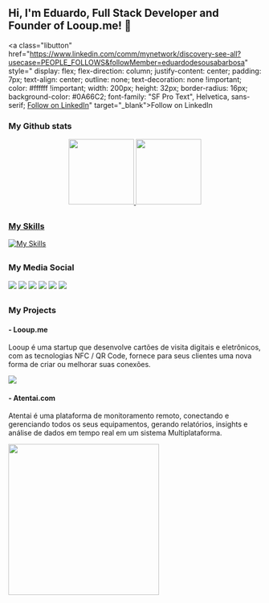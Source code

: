 ## Hi, I'm Eduardo, Full Stack Developer and Founder of Looup.me! 👋 
<a class="libutton" href="https://www.linkedin.com/comm/mynetwork/discovery-see-all?usecase=PEOPLE_FOLLOWS&followMember=eduardodesousabarbosa" style="
          display: flex;
          flex-direction: column;
          justify-content: center;
          padding: 7px;
          text-align: center;
          outline: none;
          text-decoration: none !important;
          color: #ffffff !important;
          width: 200px;
          height: 32px;
          border-radius: 16px;
          background-color: #0A66C2;
          font-family: "SF Pro Text", Helvetica, sans-serif;
<a class="libutton" href="https://www.linkedin.com/comm/mynetwork/discovery-see-all?usecase=PEOPLE_FOLLOWS&followMember=eduardodesousabarbosa" target="_blank">Follow on LinkedIn</a>" target="_blank">Follow on LinkedIn</a>
### My Github stats
  <div align="center">
  <a href="https://github.com/eduardolooup">
  <img height="130em" src="https://github-readme-stats.vercel.app/api?username=eduardolooup&show_icons=true&theme=graywhite&include_all_commits=true&count_private=true"/>
  <img height="130em" src="https://github-readme-stats.vercel.app/api/top-langs/?username=eduardolooup&layout=compact&langs_count=7&theme=graywhite"/>
  </div>
  
##

### My Skills
  
[![My Skills](https://skillicons.dev/icons?i=figma,html,css,bootstrap,sass,js,py,php,mysql,laravel,docker,git,github,gitlab,aws)](https://skillicons.dev)

##

### My Media Social

<div> 
    <a href="https://www.youtube.com/channel/UCx-Ti7VCz-eYh1QQl7uKL-w" target="_blank"><img src="https://img.shields.io/badge/YouTube-FF0000?style=for-the-badge&logo=youtube&logoColor=white" target="_blank"></a>
    <a href="https://instagram.com/eduardolooup" target="_blank"><img src="https://img.shields.io/badge/-Instagram-%23E4405F?style=for-the-badge&logo=instagram&logoColor=white" target="_blank"></a>
    <a href="https://www.twitch.tv/eduardolooup" target="_blank"><img src="https://img.shields.io/badge/Twitch-9146FF?style=for-the-badge&logo=twitch&logoColor=white" target="_blank"></a>
    <a href="https://discord.gg/vxkJHd7qZT" target="_blank"><img src="https://img.shields.io/badge/Discord-7289DA?style=for-the-badge&logo=discord&logoColor=white" target="_blank"></a> 
    <a href = "mailto:eduardo@looup.com.br"><img src="https://img.shields.io/badge/-Gmail-%23333?style=for-the-badge&logo=gmail&logoColor=white" target="_blank"></a>
    <a href="https://www.linkedin.com/in/eduardodesousabarbosa/" target="_blank"><img src="https://img.shields.io/badge/-LinkedIn-%230077B5?style=for-the-badge&logo=linkedin&logoColor=white" target="_blank"></a> 

  </div>

##
  
### My Projects

#### - Looup.me
  Looup é uma startup que desenvolve cartões de visita digitais e eletrônicos, com as tecnologias NFC / QR Code, fornece para seus clientes uma nova forma de criar ou melhorar suas conexões.
  
  <img height src="https://cdn.discordapp.com/attachments/847119430054838332/1012401695776583780/1.png"/>
  
#### - Atentai.com
  Atentai é uma plataforma de monitoramento remoto, conectando e gerenciando todos os seus equipamentos, gerando relatórios, insights e análise de dados em tempo real em um sistema Multiplataforma.
  
  <img height="300em" width="300em" src="https://cdn.discordapp.com/attachments/847119430054838332/1012396604784922665/unknown.png"/>


